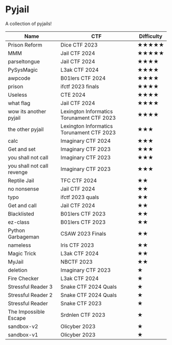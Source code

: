 # Pyjail
A collection of pyjails!



| Name | CTF | Difficulty |
| -------- | -------- | -------- |
| Prison Reform     | Dice CTF 2023     | ★★★★★     |
| MMM     | Jail CTF 2024     | ★★★★★     |
| parseltongue     | Jail CTF 2024     | ★★★★     |
| PySysMagic     | L3ak CTF 2024     | ★★★★     |
| awpcode     | B01lers CTF 2024     | ★★★★     |
| prison     | ifctf 2023 finals     | ★★★★     |
| Useless     | CTE 2024     | ★★★★     |
| what flag     | Jail CTF 2024     | ★★★★     |
| wow its another pyjail     | Lexington Informatics Torunament CTF 2023     | ★★★★     |
| the other pyjail     | Lexington Informatics Torunament CTF 2023     | ★★★   |
| calc     | Imaginary CTF 2024     | ★★★     |
| Get and set     | Imaginary CTF 2023     | ★★★     |
| you shall not call     | Imaginary CTF 2023     | ★★★     |
| you shall not call revenge     | Imaginary CTF 2023     | ★★★     |
| Reptile Jail     | TFC CTF 2024     | ★★     |
| no nonsense     | Jail CTF 2024     | ★★     |
| typo     | ifctf 2023 quals     | ★★     |
| Get and call     | Jail CTF 2024     | ★★     |
| Blacklisted     | B01lers CTF 2023     | ★★     |
| ez-class     | B01lers CTF 2023     | ★★     |
| Python Garbageman     | CSAW 2023 Finals     | ★★     |
| nameless     | Iris CTF 2023     | ★★     |
| Magic Trick     | L3ak CTF 2024     | ★★     |
| MyJail     | NBCTF 2023      | ★★     |
| deletion     | Imaginary CTF 2023     | ★     |
| Fire Checker     | L3ak CTF 2024     | ★    |
| Stressful Reader 3     | Snake CTF 2024 Quals      | ★     |
| Stressful Reader 2     | Snake CTF 2024 Quals      | ★     |
| Stressful Reader     | Snake CTF 2023      | ★     |
| The Impossible Escape     | Srdnlen CTF 2023      | ★     |
| sandbox-v2     | Olicyber 2023      | ★     |
| sandbox-v1     | Olicyber 2023      | ★     |
